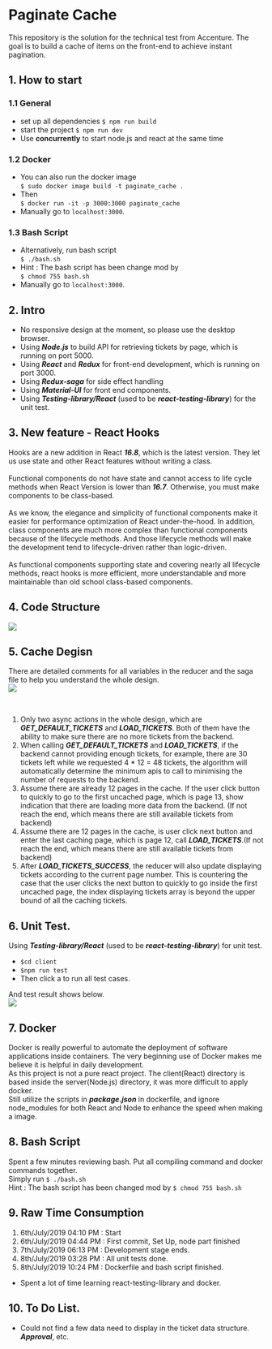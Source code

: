 # Paginate Cache

This repository is the solution for the technical test from Accenture. The goal is to build a cache of items on the front-end to achieve instant pagination.

## 1. How to start

### 1.1 General

- set up all dependencies `$ npm run build`
- start the project `$ npm run dev`
- Use **concurrently** to start node.js and react at the same time

### 1.2 Docker

- You can also run the docker image <br> `$ sudo docker image build -t paginate_cache .`
- Then <br> `$ docker run -it -p 3000:3000 paginate_cache`
- Manually go to `localhost:3000`.

### 1.3 Bash Script

- Alternatively, run bash script <br> `$ ./bash.sh` <br>
- Hint : The bash script has been change mod by <br> `$ chmod 755 bash.sh`
- Manually go to `localhost:3000`.

## 2. Intro

- No responsive design at the moment, so please use the desktop browser.
- Using **_Node.js_** to build API for retrieving tickets by page, which is running on port 5000.
- Using **_React_** and **_Redux_** for front-end development, which is running on port 3000.
- Using **_Redux-saga_** for side effect handling
- Using **_Material-UI_** for front end components.
- Using **_Testing-library/React_** (used to be **_react-testing-library_**) for the unit test.

## 3. New feature - React Hooks

Hooks are a new addition in React **_16.8_**, which is the latest version. They let us use state and other React features without writing a class. <br><br>
Functional components do not have state and cannot access to life cycle methods when React Version is lower than **_16.7_**. Otherwise, you must make components to be class-based. <br><br> As we know, the elegance and simplicity of functional components make it easier for performance optimization of React under-the-hood. In addition, class components are much more complex than functional components because of the lifecycle methods. And those lifecycle methods will make the development tend to lifecycle-driven rather than logic-driven. <br><br>
As functional components supporting state and covering nearly all lifecycle methods, react hooks is more efficient, more understandable and more maintainable than old school class-based components.

## 4. Code Structure

![](https://raw.githubusercontent.com/WrynnWang/paginate_cache/master/pictures/treestructure.png)

## 5. Cache Degisn

There are detailed comments for all variables in the reducer and the saga file to help you understand the whole design.<br>
![](https://raw.githubusercontent.com/WrynnWang/paginate_cache/master/pictures/algo.png)

<br>

1.  Only two async actions in the whole design, which are **_GET_DEFAULT_TICKETS_** and **_LOAD_TICKETS_**. Both of them have the ability to make sure there are no more tickets from the backend.
2.  When calling **_GET_DEFAULT_TICKETS_** and **_LOAD_TICKETS_**, if the backend cannot providing enough tickets, for example, there are 30 tickets left while we requested 4 \* 12 = 48 tickets, the algorithm will automatically determine the minimum apis to call to minimising the number of requests to the backend.
3.  Assume there are already 12 pages in the cache. If the user click button to quickly to go to the first uncached page, which is page 13, show indication that there are loading more data from the backend. (If not reach the end, which means there are still available tickets from backend)
4.  Assume there are 12 pages in the cache, is user click next button and enter the last caching page, which is page 12, call **_LOAD_TICKETS_**.(If not reach the end, which means there are still available tickets from backend)
5.  After **_LOAD_TICKETS_SUCCESS_**, the reducer will also update displaying tickets according to the current page number. This is countering the case that the user clicks the next button to quickly to go inside the first uncached page, the index displaying tickets array is beyond the upper bound of all the caching tickets.

## 6. Unit Test.

Using **_Testing-library/React_** (used to be **_react-testing-library_**) for unit test.

- `$cd client`
- `$npm run test`
- Then click a to run all test cases.

And test result shows below. <br>
![](https://raw.githubusercontent.com/WrynnWang/paginate_cache/master/pictures/testResult.png)

## 7. Docker

Docker is really powerful to automate the deployment of software applications inside containers. The very beginning use of Docker makes me believe it is helpful in daily development. <br>
As this project is not a pure react project. The client(React) directory is based inside the server(Node.js) directory, it was more difficult to apply docker.<br>
Still utilize the scripts in **_package.json_** in dockerfile, and ignore node_modules for both React and Node to enhance the speed when making a image.

## 8. Bash Script

Spent a few minutes reviewing bash. Put all compiling command and docker commands together.
<br> Simply run `$ ./bash.sh` <br>
Hint : The bash script has been changed mod by `$ chmod 755 bash.sh`

## 9. Raw Time Consumption

1.  6th/July/2019 04:10 PM : Start
2.  6th/July/2019 04:44 PM : First commit, Set Up, node part finished
3.  7th/July/2019 06:13 PM : Development stage ends.
4.  8th/July/2019 03:28 PM : All unit tests done.
5.  8th/July/2019 10:24 PM : Dockerfile and bash script finished.

- Spent a lot of time learning react-testing-library and docker.

## 10. To Do List.

- Could not find a few data need to display in the ticket data structure. **_Approval_**, etc.
